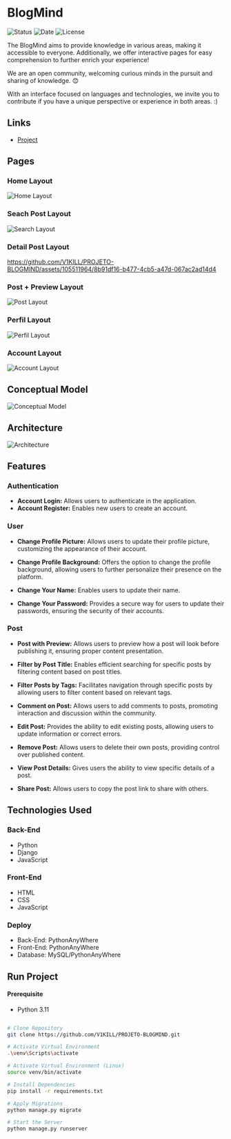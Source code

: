 # BlogMind

![Status](https://img.shields.io/badge/STATUS-DEVELOPING-44CC11)
![Date](https://img.shields.io/badge/RELEASEDATE-DECEMBER-44CC11)
![License](https://img.shields.io/badge/LICENSE-MTI-44CC11)

The BlogMind aims to provide knowledge in various areas, making it accessible to everyone. Additionally, we offer interactive pages for easy comprehension to further enrich your experience!

We are an open community, welcoming curious minds in the pursuit and sharing of knowledge. 😊

With an interface focused on languages and technologies, we invite you to contribute if you have a unique perspective or experience in both areas. :)

## Links

- [Project](https://blogmind.pythonanywhere.com)

## Pages

### Home Layout

![Home Layout](./assetsreadme/homeuser.png)

### Seach Post Layout

![Search Layout](./assetsreadme/searchuser.png)

### Detail Post Layout

https://github.com/V1KILL/PROJETO-BLOGMIND/assets/105511964/8b91df16-b477-4cb5-a47d-067ac2ad14d4

### Post + Preview Layout

![Post Layout](./assetsreadme/postuser.png)

### Perfil Layout

![Perfil Layout](./assetsreadme/perfiluserr.png)

### Account Layout

![Account Layout](./assetsreadme/accountuser.png)

## Conceptual Model

![Conceptual Model](/assetsreadme/blogmind.drawio%20(1).png)

## Architecture

![Architecture](./assetsreadme/diagrama.drawio.png)

## Features

### Authentication

- **Account Login:** Allows users to authenticate in the application.
- **Account Register:** Enables new users to create an account.

### User

- **Change Profile Picture:** Allows users to update their profile picture, customizing the appearance of their account.

- **Change Profile Background:** Offers the option to change the profile background, allowing users to further personalize their presence on the platform.

- **Change Your Name:** Enables users to update their name.

- **Change Your Password:** Provides a secure way for users to update their passwords, ensuring the security of their accounts.


### Post

- **Post with Preview:** Allows users to preview how a post will look before publishing it, ensuring proper content presentation.

- **Filter by Post Title:** Enables efficient searching for specific posts by filtering content based on post titles.

- **Filter Posts by Tags:** Facilitates navigation through specific posts by allowing users to filter content based on relevant tags.

- **Comment on Post:** Allows users to add comments to posts, promoting interaction and discussion within the community.

- **Edit Post:** Provides the ability to edit existing posts, allowing users to update information or correct errors.

- **Remove Post:** Allows users to delete their own posts, providing control over published content.

- **View Post Details:** Gives users the ability to view specific details of a post.

- **Share Post:** Allows users to copy the post link to share with others.

## Technologies Used

### Back-End
- Python
- Django
- JavaScript

### Front-End
- HTML
- CSS
- JavaScript

### Deploy
- Back-End: PythonAnyWhere
- Front-End: PythonAnyWhere
- Database: MySQL/PythonAnyWhere

## Run Project

#### Prerequisite
- Python 3.11

```bash

# Clone Repository
git clone https://github.com/V1KILL/PROJETO-BLOGMIND.git

# Activate Virtual Environment
.\venv\Scripts\activate

# Activate Virtual Environment (Linux)
source venv/bin/activate

# Install Dependencies
pip install -r requirements.txt

# Apply Migrations
python manage.py migrate

# Start the Server
python manage.py runserver

```

